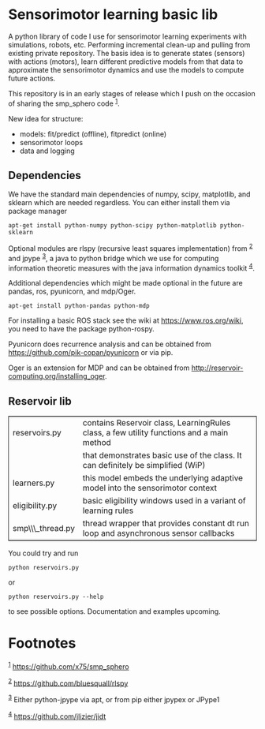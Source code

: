

# Sensorimotor learning basic lib

A python library of code I use for sensorimotor learning experiments
with simulations, robots, etc. Performing incremental clean-up and
pulling from existing private repository. The basis idea is to
generate states (sensors) with actions (motors), learn different
predictive models from that data to approximate the sensorimotor
dynamics and use the models to compute future actions.

This repository is in an early stages of release which I push on the
occasion of sharing the smp\_sphero code <sup><a id="fnr.1" class="footref" href="#fn.1">1</a></sup>.

New idea for structure:

-   models: fit/predict (offline), fitpredict (online)
-   sensorimotor loops
-   data and logging


## Dependencies

We have the standard main dependencies of numpy, scipy, matplotlib,
and sklearn which are needed regardless. You can either install them
via package manager

    apt-get install python-numpy python-scipy python-matplotlib python-sklearn

Optional modules are rlspy (recursive least squares implementation)
from <sup><a id="fnr.2" class="footref" href="#fn.2">2</a></sup> and jpype <sup><a id="fnr.3" class="footref" href="#fn.3">3</a></sup>, a java to python bridge which we use for
computing information theoretic measures with the java information
dynamics toolkit <sup><a id="fnr.4" class="footref" href="#fn.4">4</a></sup>.

Additional dependencies which might be made optional in the future are
pandas, ros, pyunicorn, and mdp/Oger.

    apt-get install python-pandas python-mdp

For installing a basic ROS stack see the wiki at
<https://www.ros.org/wiki>, you need to have the package python-rospy.

Pyunicorn does recurrence analysis and can be obtained from
<https://github.com/pik-copan/pyunicorn> or via pip.

Oger is an extension for MDP and can be obtained from <http://reservoir-computing.org/installing_oger>.


## Reservoir lib

<table border="2" cellspacing="0" cellpadding="6" rules="groups" frame="hsides">


<colgroup>
<col  class="org-left" />

<col  class="org-left" />
</colgroup>
<tbody>
<tr>
<td class="org-left">reservoirs.py</td>
<td class="org-left">contains Reservoir class, LearningRules class, a  few utility functions and a main method</td>
</tr>


<tr>
<td class="org-left">&#xa0;</td>
<td class="org-left">that demonstrates basic use of the class. It can definitely be simplified (WiP)</td>
</tr>


<tr>
<td class="org-left">learners.py</td>
<td class="org-left">this model embeds the underlying adaptive model into the sensorimotor context</td>
</tr>


<tr>
<td class="org-left">eligibility.py</td>
<td class="org-left">basic eligibility windows used in a variant of learning rules</td>
</tr>


<tr>
<td class="org-left">smp\\\_thread.py</td>
<td class="org-left">thread wrapper that provides constant dt run loop and asynchronous sensor callbacks</td>
</tr>
</tbody>
</table>

You could try and run 

    python reservoirs.py

or

    python reservoirs.py --help

to see possible options. Documentation and examples upcoming.


# Footnotes

<sup><a id="fn.1" href="#fnr.1">1</a></sup> <https://github.com/x75/smp_sphero>

<sup><a id="fn.2" href="#fnr.2">2</a></sup> <https://github.com/bluesquall/rlspy>

<sup><a id="fn.3" href="#fnr.3">3</a></sup> Either python-jpype via apt, or from pip either jpypex or JPype1

<sup><a id="fn.4" href="#fnr.4">4</a></sup> <https://github.com/jlizier/jidt>
